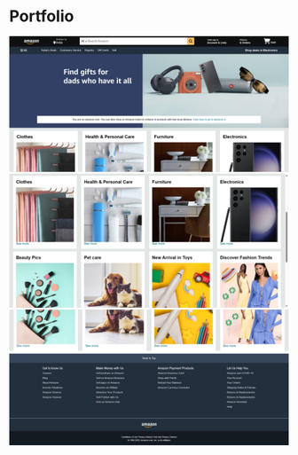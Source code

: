 # Portfolio

  ![image alt](https://github.com/swetakri2905/Portfolio/blob/843d88a56ad454450402345ff7e80c29ae5c3642/Screenshot%20(74).png)
![image alt](https://github.com/swetakri2905/Portfolio/blob/3303be3dad25320d8be632158a8d409e42090305/Screenshot%20(72).png)
![image](https://github.com/swetakri2905/Portfolio/blob/f606c7ccfc40bfe784ed831ac5cc86f05314f1ad/Screenshot%20(73).png)
